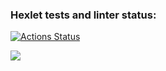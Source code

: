 ### Hexlet tests and linter status:
[![Actions Status](https://github.com/Mike8888888/frontend-project-44/workflows/hexlet-check/badge.svg)](https://github.com/Mike8888888/frontend-project-44/actions)

<a href="https://codeclimate.com/github/Mike8888888/frontend-project-44/maintainability"><img src="https://api.codeclimate.com/v1/badges/d89fd07822a85965111c/maintainability" /></a>
